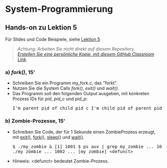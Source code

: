 # System-Programmierung
## Hands-on zu Lektion 5
Für Slides und Code Beispiele, siehe [Lektion 5](../../../fhnw-syspr/blob/master/05/README.md)

> *Achtung: Arbeiten Sie nicht direkt auf diesem Repository.*<br/>
> *[Erstellen Sie eine persönliche Kopie, mit diesem GitHub Classroom Link](https://classroom.github.com/a/SHOI86QH).*

### a) *fork()*, 15'
* Schreiben Sie ein Programm my_fork.c, das "forkt".
* Nutzen Sie die System Calls *fork()*, *exit()* und *wait()*.
* Das Programm soll den folgenden Output ausgeben, mit konkreten Prozess IDs für *pid*, *pid_c* und *pid_p*:<pre>
I'm parent pid of child pid_c
I'm child pid of parent pid_p</pre>

### b) Zombie-Prozesse, 15'
* Schreiben Sie Code, der für 1 Sekunde einen ZombieProzess erzeugt, mit [exit()](http://man7.org/linux/man-pages/man3/exit.3.html), [fork()](http://man7.org/linux/man-pages/man2/fork.2.html), [sleep()](http://man7.org/linux/man-pages/man3/sleep.3.html) und [wait()](http://man7.org/linux/man-pages/man2/waitpid.2.html).<pre>
$ ./my_zombie &
[1] 1001
$ ps aux | grep my_zombie
... 1001 ... ./my_zombie
... 1002 ... [my_zombie] &lt;defunct&gt;</pre>
* Hinweis: &lt;defunct&gt; bedeutet Zombie-Prozess.
